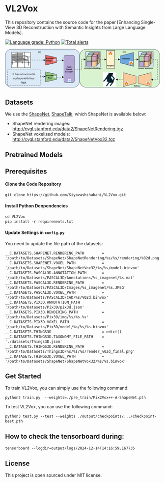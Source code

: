 # VL2Vox

This repository contains the source code for the paper [Enhancing Single-View 3D Reconstruction with Semantic Insights from Large Language Models]. 

[![Language grade: Python](https://img.shields.io/lgtm/grade/python/g/hzxie/Pix2Vox.svg?logo=lgtm&logoWidth=18)](https://lgtm.com/projects/g/hzxie/Pix2Vox/context:python)
[![Total alerts](https://img.shields.io/lgtm/alerts/g/hzxie/Pix2Vox.svg?logo=lgtm&logoWidth=18)](https://lgtm.com/projects/g/hzxie/Pix2Vox/alerts/)

![Overview](pics/mainFigure.png)



## Datasets

We use the [ShapeNet](https://www.shapenet.org/), [ShapeTalk](https://changeit3d.github.io/#dataset/), which ShapeNet is available below:

- ShapeNet rendering images: http://cvgl.stanford.edu/data2/ShapeNetRendering.tgz
- ShapeNet voxelized models: http://cvgl.stanford.edu/data2/ShapeNetVox32.tgz

## Pretrained Models
<!-- 
The pretrained models on ShapeNet are available as follows:

- [Pix2Vox++/A](https://gateway.infinitescript.com/?fileName=Pix2Vox%2B%2B-A-ShapeNet.pth) (385.4 MB)
- [Pix2Vox++/F](https://gateway.infinitescript.com/?fileName=Pix2Vox%2B%2B-F-ShapeNet.pth) (19.4 MB) -->

## Prerequisites

#### Clone the Code Repository

```
git clone https://github.com/Siyavashshabani/VL2Vox.git
```

#### Install Python Denpendencies

```
cd VL2Vox
pip install -r requirements.txt
```

#### Update Settings in `config.py`

You need to update the file path of the datasets:

```
__C.DATASETS.SHAPENET.RENDERING_PATH        = '/path/to/Datasets/ShapeNet/ShapeNetRendering/%s/%s/rendering/%02d.png'
__C.DATASETS.SHAPENET.VOXEL_PATH            = '/path/to/Datasets/ShapeNet/ShapeNetVox32/%s/%s/model.binvox'
__C.DATASETS.PASCAL3D.ANNOTATION_PATH       = '/path/to/Datasets/PASCAL3D/Annotations/%s_imagenet/%s.mat'
__C.DATASETS.PASCAL3D.RENDERING_PATH        = '/path/to/Datasets/PASCAL3D/Images/%s_imagenet/%s.JPEG'
__C.DATASETS.PASCAL3D.VOXEL_PATH            = '/path/to/Datasets/PASCAL3D/CAD/%s/%02d.binvox'
__C.DATASETS.PIX3D.ANNOTATION_PATH          = '/path/to/Datasets/Pix3D/pix3d.json'
__C.DATASETS.PIX3D.RENDERING_PATH           = '/path/to/Datasets/Pix3D/img/%s/%s.%s'
__C.DATASETS.PIX3D.VOXEL_PATH               = '/path/to/Datasets/Pix3D/model/%s/%s/%s.binvox'
__C.DATASETS.THINGS3D                       = edict()
__C.DATASETS.THINGS3D.TAXONOMY_FILE_PATH    = './datasets/Things3D.json'
__C.DATASETS.THINGS3D.RENDERING_PATH        = '/path/to/Datasets/Things3D/%s/%s/%s/render_%02d_final.png'
__C.DATASETS.THINGS3D.VOXEL_PATH            = '/path/to/Datasets/ShapeNet/ShapeNetVox32/%s/%s.binvox'
```

## Get Started

To train VL2Vox, you can simply use the following command:

```
python3 train.py  --weights=./pre_train/Pix2Vox++-A-ShapeNet.pth

```

To test VL2Vox, you can use the following command:

```
python3 test.py --test --weights ./output/checkpoints/.../checkpoint-best.pth

```


## How to check the tensorboard during:

```
tensorboard --logdir=output/logs/2024-12-14T14:16:59.167735
```



<!-- ## Cite this work

```
``` -->



## License

This project is open sourced under MIT license.
